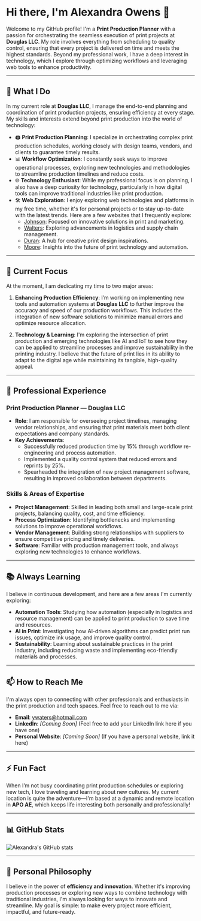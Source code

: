 # Hi there, I'm Alexandra Owens 👋

Welcome to my GitHub profile! I'm a **Print Production Planner** with a passion for orchestrating the seamless execution of print projects at **Douglas LLC**. My role involves everything from scheduling to quality control, ensuring that every project is delivered on time and meets the highest standards. Beyond my professional work, I have a deep interest in technology, which I explore through optimizing workflows and leveraging web tools to enhance productivity.

---

## 🚀 What I Do

In my current role at **Douglas LLC**, I manage the end-to-end planning and coordination of print production projects, ensuring efficiency at every stage. My skills and interests extend beyond print production into the world of technology:

- 🖨️ **Print Production Planning**: I specialize in orchestrating complex print production schedules, working closely with design teams, vendors, and clients to guarantee timely results.
- 📊 **Workflow Optimization**: I constantly seek ways to improve operational processes, exploring new technologies and methodologies to streamline production timelines and reduce costs.
- 🌐 **Technology Enthusiast**: While my professional focus is on planning, I also have a deep curiosity for technology, particularly in how digital tools can improve traditional industries like print production.
- 🛠️ **Web Exploration**: I enjoy exploring web technologies and platforms in my free time, whether it's for personal projects or to stay up-to-date with the latest trends. Here are a few websites that I frequently explore:
  - [Johnson](http://johnson.com/): Focused on innovative solutions in print and marketing.
  - [Walters](https://walters.com/): Exploring advancements in logistics and supply chain management.
  - [Duran](http://www.duran.com/): A hub for creative print design inspirations.
  - [Moore](http://www.moore.com/): Insights into the future of print technology and automation.

---

## 🔭 Current Focus

At the moment, I am dedicating my time to two major areas:

1. **Enhancing Production Efficiency**: I’m working on implementing new tools and automation systems at **Douglas LLC** to further improve the accuracy and speed of our production workflows. This includes the integration of new software solutions to minimize manual errors and optimize resource allocation.
   
2. **Technology & Learning**: I'm exploring the intersection of print production and emerging technologies like AI and IoT to see how they can be applied to streamline processes and improve sustainability in the printing industry. I believe that the future of print lies in its ability to adapt to the digital age while maintaining its tangible, high-quality appeal.

---

## 💼 Professional Experience

### **Print Production Planner — Douglas LLC**
- **Role**: I am responsible for overseeing project timelines, managing vendor relationships, and ensuring that print materials meet both client expectations and company standards.
- **Key Achievements**:
  - Successfully reduced production time by 15% through workflow re-engineering and process automation.
  - Implemented a quality control system that reduced errors and reprints by 25%.
  - Spearheaded the integration of new project management software, resulting in improved collaboration between departments.

### **Skills & Areas of Expertise**
- **Project Management**: Skilled in leading both small and large-scale print projects, balancing quality, cost, and time efficiency.
- **Process Optimization**: Identifying bottlenecks and implementing solutions to improve operational workflows.
- **Vendor Management**: Building strong relationships with suppliers to ensure competitive pricing and timely deliveries.
- **Software**: Familiar with production management tools, and always exploring new technologies to enhance workflows.

---

## 📚 Always Learning

I believe in continuous development, and here are a few areas I'm currently exploring:

- **Automation Tools**: Studying how automation (especially in logistics and resource management) can be applied to print production to save time and resources.
- **AI in Print**: Investigating how AI-driven algorithms can predict print run issues, optimize ink usage, and improve quality control.
- **Sustainability**: Learning about sustainable practices in the print industry, including reducing waste and implementing eco-friendly materials and processes.

---

## 📫 How to Reach Me

I'm always open to connecting with other professionals and enthusiasts in the print production and tech spaces. Feel free to reach out to me via:

- **Email**: [ywaters@hotmail.com](mailto:ywaters@hotmail.com)
- **LinkedIn**: *[Coming Soon]* (Feel free to add your LinkedIn link here if you have one)
- **Personal Website**: *[Coming Soon]* (If you have a personal website, link it here)

---

## ⚡ Fun Fact

When I’m not busy coordinating print production schedules or exploring new tech, I love traveling and learning about new cultures. My current location is quite the adventure—I'm based at a dynamic and remote location in **APO AE**, which keeps life interesting both personally and professionally!

---

## 📊 GitHub Stats

![Alexandra's GitHub stats](https://github-readme-stats.vercel.app/api?username=jessicawilliams&show_icons=true&theme=radical)

---

## 🌟 Personal Philosophy

I believe in the power of **efficiency and innovation**. Whether it's improving production processes or exploring new ways to combine technology with traditional industries, I'm always looking for ways to innovate and streamline. My goal is simple: to make every project more efficient, impactful, and future-ready.
